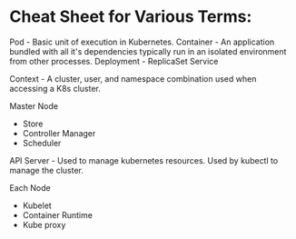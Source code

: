 # Cheat Sheet for Various Terms:

Pod - Basic unit of execution in Kubernetes.
Container - An application bundled with all it's dependencies typically run in an isolated environment from other processes.
Deployment -
ReplicaSet
Service

Context - A cluster, user, and namespace combination used when accessing a K8s cluster.

Master Node
* Store
* Controller Manager
* Scheduler

API Server - Used to manage kubernetes resources.  Used by kubectl to manage the cluster.


 Each Node
 * Kubelet
 * Container Runtime
 * Kube proxy

